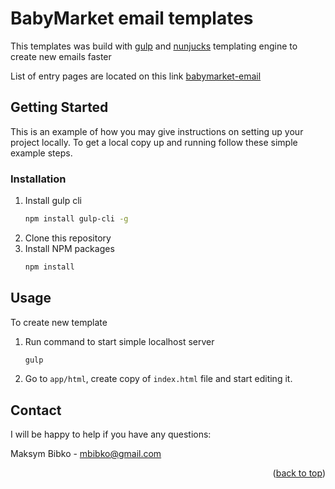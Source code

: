 # BabyMarket email templates

This templates was build with [gulp](https://gulpjs.com/) and [nunjucks](https://mozilla.github.io/nunjucks/) templating engine to create new emails faster

List of entry pages are located on this link [babymarket-email](https://mbibko.github.io/babymarket-email/)

## Getting Started

This is an example of how you may give instructions on setting up your project locally. To get a local copy up and running follow these simple example steps.

### Installation

1. Install gulp cli
   ```sh
   npm install gulp-cli -g
   ```
2. Clone this repository
2. Install NPM packages
   ```sh
   npm install
   ```

## Usage

To create new template
1. Run command to start simple localhost server 
   ```sh
   gulp
   ```
2. Go to `app/html`, create copy of `index.html` file and start editing it.

## Contact

I will be happy to help if you have any questions:

Maksym Bibko - [mbibko@gmail.com](mailto:mbibko@gmail.com)


<p align="right">(<a href="#readme-top">back to top</a>)</p>
